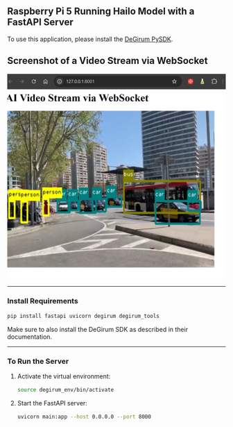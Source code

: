 ## Raspberry Pi 5 Running Hailo Model with a FastAPI Server

To use this application, please install the [DeGirum PySDK](https://github.com/DeGirum/hailo_examples/blob/main/README.md).

## Screenshot of a Video Stream via WebSocket
![alt text](Ressources/Screenshot.png)

---

### Install Requirements

```bash
pip install fastapi uvicorn degirum degirum_tools
```

Make sure to also install the DeGirum SDK as described in their documentation.

---

### To Run the Server

1. Activate the virtual environment:

   ```bash
   source degirum_env/bin/activate
   ```

2. Start the FastAPI server:

   ```bash
   uvicorn main:app --host 0.0.0.0 --port 8000
   ```

